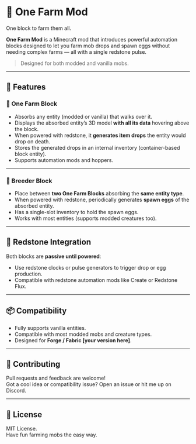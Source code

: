 # 🌾 One Farm Mod

One block to farm them all.

**One Farm Mod** is a Minecraft mod that introduces powerful automation blocks designed to let you farm mob drops and spawn eggs without needing complex farms — all with a single redstone pulse.

> Designed for both modded and vanilla mobs.

---

## 🔧 Features

### 🧱 One Farm Block

- Absorbs any entity (modded or vanilla) that walks over it.
- Displays the absorbed entity’s 3D model **with all its data** hovering above the block.
- When powered with redstone, it **generates item drops** the entity would drop on death.
- Stores the generated drops in an internal inventory (container-based block entity).
- Supports automation mods and hoppers.


---

### 🐣 Breeder Block

- Place between **two One Farm Blocks** absorbing the **same entity type**.
- When powered with redstone, periodically generates **spawn eggs** of the absorbed entity.
- Has a single-slot inventory to hold the spawn eggs.
- Works with most entities (supports modded creatures too).


---

## 🔌 Redstone Integration

Both blocks are **passive until powered**:
- Use redstone clocks or pulse generators to trigger drop or egg production.
- Compatible with redstone automation mods like Create or Redstone Flux.

---

## 📦 Compatibility

- Fully supports vanilla entities.
- Compatible with most modded mobs and creature types.
- Designed for **Forge / Fabric [your version here]**.

---

## 🤝 Contributing

Pull requests and feedback are welcome!  
Got a cool idea or compatibility issue? Open an issue or hit me up on Discord.

---

## 📜 License

MIT License.  
Have fun farming mobs the easy way.
